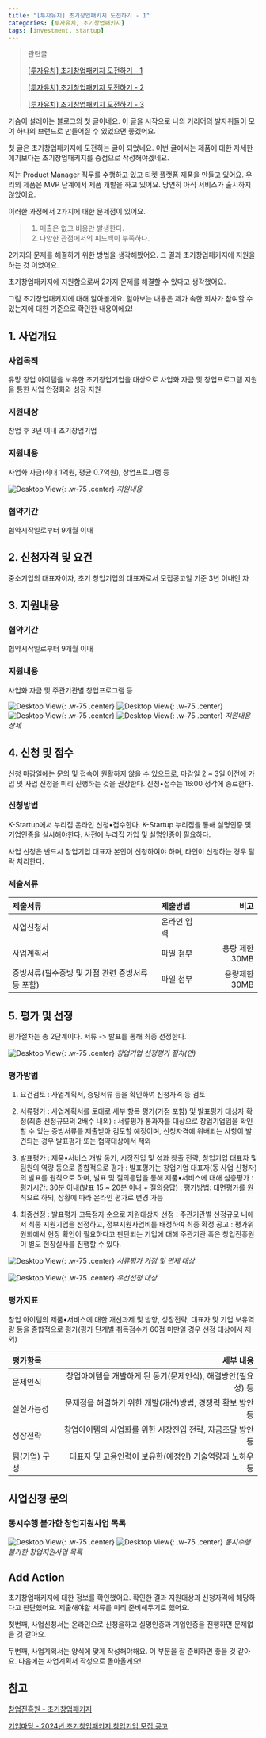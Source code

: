 ```yaml
---
title: "[투자유치] 초기창업패키지 도전하기 - 1"
categories: [투자유치, 초기창업패키지]
tags: [investment, startup]
---
```


> 관련글
>
> [[투자유치] 초기창업패키지 도전하기 - 1](https://jwlee07.github.io/posts/early-startup-package-1/)
> 
> [[투자유치] 초기창업패키지 도전하기 - 2](https://jwlee07.github.io/posts/early-startup-package-2/)
> 
> [[투자유치] 초기창업패키지 도전하기 - 3](https://jwlee07.github.io/posts/early-startup-package-3/)

가슴이 설레이는 블로그의 첫 글이네요.
이 글을 시작으로 나의 커리어의 발자취들이 모여 하나의 브랜드로 만들어질 수 있었으면 좋겠어요.

첫 글은 초기창업패키지에 도전하는 글이 되었네요.
이번 글에서는 제품에 대한 자세한 얘기보다는 초기창업패키지를 중점으로 작성해야겠네요.

저는 Product Manager 직무를 수행하고 있고 티켓 플랫폼 제품을 만들고 있어요.
우리의 제품은 MVP 단계에서 제품 개발을 하고 있어요. 당연히 아직 서비스가 출시하지 않았어요.

이러한 과정에서 2가지에 대한 문제점이 있어요.

> 1. 매출은 없고 비용만 발생한다.
> 2. 다양한 관점에서의 피드백이 부족하다.

2가지의 문제를 해결하기 위한 방법을 생각해봤어요.
그 결과 초기창업패키지에 지원을 하는 것 이었어요.

초기창업패키지에 지원함으로써 2가지 문제를 해결할 수 있다고 생각했어요.

그럼 초기창업패키지에 대해 알아볼게요. 알아보는 내용은 제가 속한 회사가 참여할 수 있는지에 대한 기준으로 확인한 내용이에요!

## 1. 사업개요

### 사업목적
유망 창업 아이템을 보유한 초기창업기업을 대상으로 사업화 자금 및 창업프로그램 지원을 통한 사업 안정화와 성장 지원

### 지원대상
창업 후 3년 이내 초기창업기업

### 지원내용
사업화 자금(최대 1억원, 평균 0.7억원), 창업프로그램 등

![Desktop View](/assets/img/posts/2025-01-18-early-startup-package-1/2025-01-18-early-startup-package-1-1.png){: .w-75 .center}
_지원내용_

### 협약기간
협약시작일로부터 9개월 이내

## 2. 신청자격 및 요건
중소기업의 대표자이자, 초기 창업기업의 대표자로서 모집공고일 기준 3년 이내인 자

## 3. 지원내용

### 협약기간
협약시작일로부터 9개월 이내

### 지원내용
사업화 자금 및 주관기관별 창업프로그램 등

![Desktop View](/assets/img/posts/2025-01-18-early-startup-package-1/2025-01-18-early-startup-package-1-2.png){: .w-75 .center}
![Desktop View](/assets/img/posts/2025-01-18-early-startup-package-1/2025-01-18-early-startup-package-1-3.png){: .w-75 .center}
![Desktop View](/assets/img/posts/2025-01-18-early-startup-package-1/2025-01-18-early-startup-package-1-4.png){: .w-75 .center}
![Desktop View](/assets/img/posts/2025-01-18-early-startup-package-1/2025-01-18-early-startup-package-1-5.png){: .w-75 .center}
_지원내용 상세_

## 4. 신청 및 접수
신청 마감일에는 문의 및 접속이 원활하지 않을 수 있으므로, 마감일 2 ~ 3일 이전에 가입 및 사업 신청을 미리 진행하는 것을 권장한다. 신청•접수는 16:00 정각에 종료한다.

### 신청방법
K-Startup에서 누리집 온라인 신청•접수한다. K-Startup 누리집을 통해 실명인증 및 기업인증을 실시해야한다. 사전에 누리집 가입 및 실명인증이 필요하다.

사업 신청은 반드시 창업기업 대표자 본인이 신청하여야 하며, 타인이 신청하는 경우 탈락 처리한다.

### 제출서류

| 제출서류                                         | 제출방법    |           비고 |
| :----------------------------------------------- | :---------- | -------------: |
| 사업신청서                                       | 온라인 입력 |                |
| 사업계획서                                       | 파일 첨부   | 용량 제한 30MB |
| 증빙서류(필수증빙 및 가점 관련 증빙서류 등 포함) | 파일 첨부   |  용량제한 30MB |

## 5. 평가 및 선정
평가절차는 총 2단계이다. 서류 -> 발표를 통해 최종 선정한다.

![Desktop View](/assets/img/posts/2025-01-18-early-startup-package-1/2025-01-18-early-startup-package-1-6.png){: .w-75 .center}
_창업기업 선정평가 절차(안)_

### 평가방법

1. 요건검토
: 사업계획서, 증빙서류 등을 확인하여 신청자격 등 검토

2. 서류평가
: 사업계획서를 토대로 세부 항목 평가(가점 포함) 및 발표평가 대상자 확정(최종 선정규모의 2배수 내외)
: 서류평가 통과자를 대상으로 창업기업임을 확인할 수 있는 증빙서류를 제출받아 검토할 예정이며, 신청자격에 위배되는 사항이 발견되는 경우 발표평가 또는 협약대상에서 제외

3. 발표평가
: 제품•서비스 개발 동기, 시장진입 및 성과 창출 전략, 창업기업 대표자 및 팀원의 역량 등으로 종합적으로 평가
: 발표평가는 창업기업 대표자(동 사업 신청자)의 발표를 원칙으로 하며, 발표 및 질의응답을 통해 제품•서비스에 대해 심층평가
: 평가시간: 30분 이내(발표 15 ~ 20분 이내 + 질의응답)
: 평가방법: 대면평가를 원칙으로 하되, 상황에 따라 온라인 평가로 변경 가능

4. 최종선정
: 발표평가 고득점자 순으로 지원대상자 선정
: 주관기관별 선정규모 내에서 최종 지원기업을 선정하고, 정부지원사업비를 배정하여 최종 확정 공고
: 평가위원회에서 현장 확인이 필요하다고 판단되는 기업에 대해 주관기관 혹은 창업진흥원이 별도 현장실사를 진행할 수 있다.

![Desktop View](/assets/img/posts/2025-01-18-early-startup-package-1/2025-01-18-early-startup-package-1-7.png){: .w-75 .center}
_서류평가 가점 및 면제 대상_

![Desktop View](/assets/img/posts/2025-01-18-early-startup-package-1/2025-01-18-early-startup-package-1-8.png){: .w-75 .center}
_우선선정 대상_

### 평가지표
창업 아이템의 제품•서비스에 대한 개선과제 및 방향, 성장전략, 대표자 및 기업 보유역량 등을 종합적으로 평가(평가 단계별 취득점수가 60점 미만일 경우 선정 대상에서 제외)

| 평가항목      |                                                    세부 내용 |
| :------------ | -----------------------------------------------------------: |
| 문제인식      | 창업아이템을 개발하게 된 동기(문제인식), 해결방안(필요성) 등 |
| 실현가능성    |   문제점을 해결하기 위한 개발(개선)방법, 경쟁력 확보 방안 등 |
| 성장전략      |   창업아이템의 사업화를 위한 시장진입 전략, 자금조달 방안 등 |
| 팀(기업) 구성 |     대표자 및 고용인력이 보유한(예정인) 기술역량과 노하우 등 |

## 사업신청 문의

### 동시수행 불가한 창업지원사업 목록

![Desktop View](/assets/img/posts/2025-01-18-early-startup-package-1/2025-01-18-early-startup-package-1-9.png){: .w-75 .center}
![Desktop View](/assets/img/posts/2025-01-18-early-startup-package-1/2025-01-18-early-startup-package-1-10.png){: .w-75 .center}
_동시수행 불가한 창업지원사업 목록_

## Add Action
초기창업패키지에 대한 정보를 확인했어요. 확인한 결과 지원대상과 신청자격에 해당하다고 판단했어요. 제출해야할 서류를 미리 준비해두기로 했어요.

첫번째, 사업신청서는 온라인으로 신청을하고 실명인증과 기업인증을 진행하면 문제없을 것 같아요.

두번째, 사업계획서는 양식에 맞게 작성해야해요. 이 부분을 잘 준비하면 좋을 것 같아요. 다음에는 사업계획서 작성으로 돌아올게요!

## 참고

[창업진흥원 - 초기창업패키지](https://www.kised.or.kr/menu.es?mid=a10205020000)

[기업마당 - 2024년 초기창업패키지 창업기업 모집 공고](https://www.bizinfo.go.kr/web/lay1/bbs/S1T122C128/AS/74/view.do?pblancId=PBLN_000000000094267)